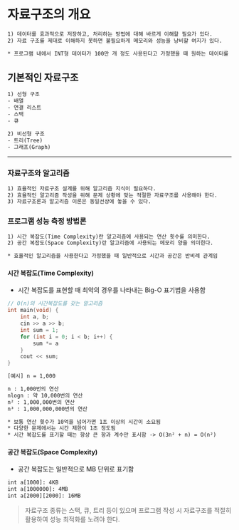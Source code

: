 # 자료구조의 개요

```txt
1) 데이터를 효과적으로 저장하고, 처리하는 방법에 대해 바르게 이해할 필요가 있다.
2) 자료 구조를 제대로 이해하지 못하면 불필요하게 메모리와 성능을 낭비할 여지가 있다.

* 프로그램 내에서 INT형 데이터가 100만 개 정도 사용된다고 가정했을 때 원하는 데이터를 가장 빠르게 찾도록 해주는 자료구조는 무엇인가?
```

## 기본적인 자료구조

```txt
1) 선형 구조
- 배열
- 연결 리스트
- 스택
- 큐

2) 비선형 구조
- 트리(Tree)
- 그래프(Graph)
```

---

### 자료구조와 알고리즘

```txt
1) 효율적인 자료구조 설계를 위해 알고리즘 지식이 필요하다.
2) 효율적인 알고리즘 작성을 위해 문제 상황에 맞는 적절한 자료구조를 사용해야 한다.
3) 자료구조론과 알고리즘 이론은 동일선상에 놓을 수 있다.
```

### 프로그램 성능 측정 방법론

```txt
1) 시간 복잡도(Time Complexity)란 알고리즘에 사용되는 연산 횟수를 의미한다.
2) 공간 복잡도(Space Complexity)란 알고리즘에 사용되는 메모리 양을 의미힌다.

* 효율적인 알고리즘을 사용한다고 가정했을 때 일반적으로 시간과 공간은 반비례 관계임
```

#### 시간 복잡도(Time Complexity)

* 시간 복잡도를 표현할 때 최악의 경우를 나타내는 Big-O 표기법을 사용함

```c
// O(n)의 시간복잡도를 갖는 알고리즘
int main(void) {
    int a, b;
    cin >> a >> b;
    int sum = 1;
    for (int i = 0; i < b; i++) {
        sum *= a
    }
    cout << sum;
}
```

```txt
[예시] n = 1,000

n : 1,000번의 연산
nlogn : 약 10,000번의 연산
n² : 1,000,000번의 연산
n³ : 1,000,000,000번의 연산

* 보통 연산 횟수가 10억을 넘어가면 1초 이상의 시간이 소요됨
* 다양한 문제에서는 시간 제한이 1초 정도됨
* 시간 복잡도를 표기할 때는 항상 큰 항과 계수만 표시함 -> O(3n² + n) = O(n²)
```

#### 공간 복잡도(Space Complexity)

* 공간 복잡도는 일반적으로 MB 단위로 표기함

```txt
int a[1000]: 4KB
int a[1000000]: 4MB
int a[2000][2000]: 16MB
```

> 자료구조 종류는 스택, 큐, 트리 등이 있으며 프로그램 작성 시 자료구조를 적절히 활용하여 성능 최적화를 노려야 한다.
